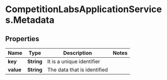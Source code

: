 # CompetitionLabsApplicationServices.Metadata

## Properties

Name | Type | Description | Notes
------------ | ------------- | ------------- | -------------
**key** | **String** | It is a unique identifier | 
**value** | **String** | The data that is identified | 


